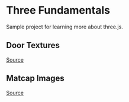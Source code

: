 # Three Fundamentals

Sample project for learning more about three.js.

## Door Textures

[Source](https://3dtextures.me/2019/04/16/door-wood-001/)

## Matcap Images

[Source](https://bensimonds.com/2010/07/30/matcap-generator/)
